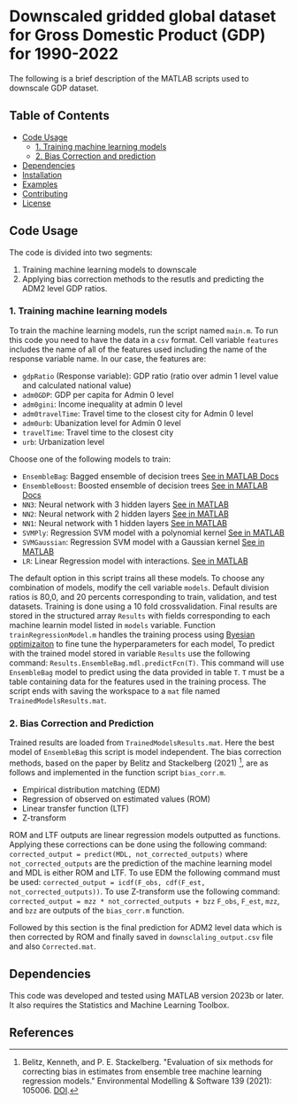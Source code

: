 # Downscaled gridded global dataset for Gross Domestic Product  (GDP) for 1990-2022

The following is a brief description of the MATLAB scripts used to downscale GDP dataset.

## Table of Contents

- [Code Usage](#code-usage)
    - [1. Training machine learning models](#1-training-machine-learning-models)
    - [2. Bias Correction and prediction](#2-bias-correction-and-prediction)
- [Dependencies](#dependencies)
- [Installation](#installation)
- [Examples](#examples)
- [Contributing](#contributing)
- [License](#license)


## Code Usage

The code is divided into two segments:
1. Training machine learning models to downscale
2. Applying bias correction methods to the resutls and predicting the ADM2 level GDP ratios.

### 1. Training machine learning models
To train the machine learning models, run the script named `main.m`. To run this code you need to have the data in a `csv` format. Cell variable `features` includes the name of all of the features used including the name of the response variable name. In our case, the features are:
* `gdpRatio` (Response variable): GDP ratio (ratio over admin 1 level value and calculated national value)
* `adm0GDP`:  GDP per capita for Admin 0 level
* `adm0gini`: Income inequality at admin 0 level
* `adm0travelTime`: Travel time to the closest city for Admin 0 level 
* `adm0urb`: Ubanization level for Admin 0 level
* `travelTime`: Travel time to the closest city
* `urb`: Urbanization level

Choose one of the following models to train:
* `EnsembleBag`: Bagged ensemble of decision trees [See in MATLAB Docs](https://www.mathworks.com/help/stats/fitrensemble.html/)
* `EnsembleBoost`: Boosted ensemble of decision trees [See in MATLAB Docs](https://www.mathworks.com/help/stats/fitrensemble.html/)
* `NN3`: Neural network with 3 hidden layers [See in MATLAB](https://www.mathworks.com/help/stats/fitrnet.html)
* `NN2`: Neural network with 2 hidden layers [See in MATLAB](https://www.mathworks.com/help/stats/fitrnet.html)
* `NN1`: Neural network with 1 hidden layers [See in MATLAB](https://www.mathworks.com/help/stats/fitrnet.html)
* `SVMPly`: Regression SVM model with a polynomial kernel [See in MATLAB](https://www.mathworks.com/help/stats/fitrsvm.html)
* `SVMGaussian`: Regression SVM model with a Gaussian kernel [See in MATLAB](https://www.mathworks.com/help/stats/fitrsvm.html)
* `LR`: Linear Regression model with interactions. [See in MATLAB](https://www.mathworks.com/help/stats/fitlm.html?s_tid=doc_ta)

The default option in this script trains all these models. To choose any combination of models, modify the cell variable `models`.
Default division ratios is 80,0, and 20 percents corresponding to train, validation, and test datasets. Training is done using a 10 fold crossvalidation. Final results are stored in the structured array `Results` with fields corresponding to each machine learnin model listed in `models` variable. Function `trainRegressionModel.m` handles the training process using [Byesian optimizaiton](https://www.mathworks.com/help/stats/bayesianoptimization.html?s_tid=doc_ta) to fine tune the hyperparameters for each model, To predict with the trained model stored in variable `Results` use the following command: `Results.EnsembleBag.mdl.predictFcn(T)`. This command will use `EnsembleBag` model to predict using the data provided in table `T`. `T` must be a table containing data for the features used in the training process.
The script ends with saving the workspace to a `mat` file named `TrainedModelsResults.mat`.
### 2. Bias Correction and Prediction

Trained results are loaded from `TrainedModelsResults.mat`. Here the best model of `EnsembleBag` this script is model independent. The bias correction methods, based on the paper by Belitz and Stackelberg (2021) [^1], are as follows and implemented in the function script `bias_corr.m`.
* Empirical distribution matching (EDM)
* Regression of observed on estimated values (ROM)
* Linear transfer function (LTF)
* Z-transform

ROM and LTF outputs are linear regression models outputted as functions. Applying these corrections can be done using the following command:
`corrected_output = predict(MDL, not_corrected_outputs)` where `not_corrected_outputs` are the prediction of the machine learning model and MDL is either ROM and LTF.
To use EDM the following command must be used:
`corrected_output = icdf(F_obs, cdf(F_est, not_corrected_outputs))`. 
To use Z-transform use the following command:
`corrected_output = mzz * not_corrected_outputs + bzz`
`F_obs`, `F_est`, `mzz`, and `bzz` are outputs of the `bias_corr.m` function.

Followed by this section is the final prediction for ADM2 level data which is then corrected by ROM and finally saved in `downsclaling_output.csv` file and also `Corrected.mat`.


## Dependencies

This code was developed and tested using MATLAB version 2023b or later. It also requires the Statistics and Machine Learning Toolbox.


## References
[^1]: Belitz, Kenneth, and P. E. Stackelberg. "Evaluation of six methods for correcting bias in estimates from ensemble tree machine learning regression models." Environmental Modelling & Software 139 (2021): 105006. [DOI](https://doi.org/10.1016/j.envsoft.2021.105006).
